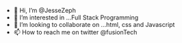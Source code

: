 - 👋 Hi, I’m @JesseZeph
- 👀 I’m interested in ...Full Stack Programming 
- 💞️ I’m looking to collaborate on ...html, css and Javascript 
- 📫 How to reach me on twitter @fusionTech 

<!---
JesseZeph/JesseZeph is a ✨ special ✨ repository because its `README.md` (this file) appears on your GitHub profile.
You can click the Preview link to take a look at your changes.
--->
